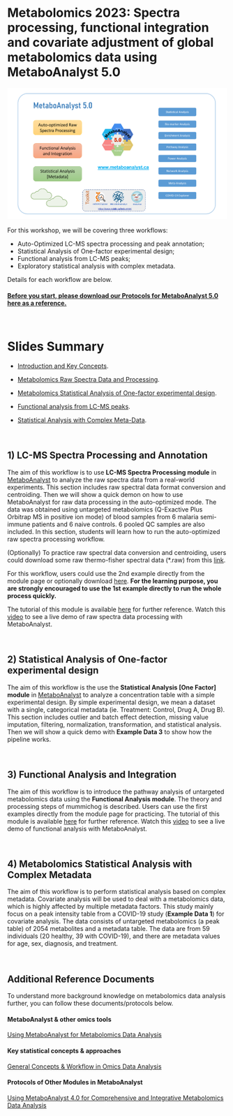 # Metabolomics 2023: Spectra processing, functional integration and covariate adjustment of global metabolomics data using MetaboAnalyst 5.0

![alt text](https://github.com/xia-lab/Metabolomics2019/blob/master/metabolomics2022_xialab.png)

For this workshop, we will be covering three workflows: 
* Auto-Optimized LC-MS spectra processing and peak annotation;
* Statistical Analysis of One-factor experimental design;
* Functional analysis from LC-MS peaks; 
* Exploratory statistical analysis with complex metadata. 

Details for each workflow are below. 

#### <ins>Before you start, please download our Protocols for MetaboAnalyst 5.0 [here](https://www.nature.com/articles/s41596-022-00710-w) as a reference.</ins>

<br/>

# Slides Summary

- [Introduction and Key Concepts](https://github.com/xia-lab/Metabolomics_2023/blob/main/intro.pdf).
- [Metabolomics Raw Spectra Data and Processing](https://github.com/xia-lab/Metabolomics_2023/blob/main/section_1_LCMS_processing.pdf).
- [Metabolomics Statistical Analysis of One-factor experimental design](https://github.com/xia-lab/Metabolomics_2023/blob/main/section_2_basic_stats.pdf).

- [Functional analysis from LC-MS peaks](https://github.com/xia-lab/Metabolomics_2023/blob/main/section_3_functional_analysis.pdf).
- [Statistical Analysis with Complex Meta-Data](https://github.com/xia-lab/Metabolomics_2023/blob/main/).

<br/>

## 1) LC-MS Spectra Processing and Annotation

The aim of this workflow is to use **LC-MS Spectra Processing module** in [MetaboAnalyst](https://www.metaboanalyst.ca/) to analyze the raw spectra data from a real-world experiments. This section includes raw spectral data format conversion and centroiding. Then we will show a quick demon on how to use MetaboAnalyst for raw data processing in the auto-optimized mode. The data was obtained using untargeted metabolomics (Q-Exactive Plus Orbitrap MS in positive ion mode) of blood samples from 6 malaria semi-immune patients and 6 naive controls. 6 pooled QC samples are also included. In this section, students will learn how to run the auto-optimized raw spectra processing workflow.

(Optionally) To practice raw spectral data conversion and centroiding, users could download some raw thermo-fisher spectral data (*.raw) from this [link](https://drive.google.com/file/d/17HwDYqISi60bSUEAghQYSzikkuw89n-9/view?usp=sharing).

For this workflow, users could use the 2nd example directly from the module page or optionally download [here](https://www.dropbox.com/s/ift0zrkh0rx3v80/malaria_raw.zip?dl=0). **For the learning purpose, you are strongly encouraged to use the 1st example directly to run the whole process quickly.**

The tutorial of this module is available [here](https://www.xialab.ca/api/download/metaboanalyst/1_Raw_Spectral_Processing.pdf) for further reference. Watch this [video](https://youtu.be/NSwc7Ywvbpw) to see a live demo of raw spectra data processing with MetaboAnalyst.

<br/>

## 2) Statistical Analysis of One-factor experimental design

The aim of this workflow is the use the **Statistical Analysis [One Factor] module** in [MetaboAnalyst](https://www.metaboanalyst.ca/) to analyze a concentration table with a simple experimental design. By simple experimental design, we mean a dataset with a single, categorical metadata (ie. Treatment: Control, Drug A, Drug B). This section includes outlier and batch effect detection, missing value imputation, filtering, normalization, transformation, and statistical analysis. Then we will show a quick demo with **Example Data 3** to show how the pipeline works. 



<br/>

## 3) Functional Analysis and Integration 

The aim of this workflow is to introduce the pathway analysis of untargeted metabolomics data using the **Functional Analysis module**. The theory and processing steps of mummichog is described. Users can use the first examples directly from the module page for practicing. 
The tutorial of this module is available [here]([https://www.xialab.ca/api/download/metaboanalyst/2_Functional_Analysis.pdf]) for further reference. Watch this [video](https://youtu.be/NSwc7Ywvbpw) to see a live demo of functional analysis with MetaboAnalyst.

<br/>

## 4) Metabolomics Statistical Analysis with Complex Metadata

The aim of this workflow is to perform statistical analysis based on complex metadata. Covariate analysis will be used to deal with a metabolomics data, which is highly affected by multiple metadata factors. This study mainly focus on a peak intensity table from a COVID-19 study (**Example Data 1**) for covariate analysis. The data consists of untargeted metabolomics (a peak table) of 2054 metabolites and a metadata table. The data are from 59 individuals (20 healthy, 39 with COVID-19), and there are metadata values for age, sex, diagnosis, and treatment. 

<br/>

## Additional Reference Documents

To understand more background knowledge on metabolomics data analysis further, you can follow these documents/protocols below. 

#### MetaboAnalyst & other omics tools
[Using MetaboAnalyst for Metabolomics Data Analysis](https://www.dropbox.com/s/7uxzeacpgx6zjux/Metabolomics_MetaboAnalyst_Intro_2022.pptx?dl=0)

#### Key statistical concepts & approaches
[General Concepts & Workflow in Omics Data Analysis](https://www.dropbox.com/s/stsp01glned47gg/Metabolomics_Stats_Intro_2022.pptx?dl=0)

#### Protocols of Other Modules in MetaboAnalyst
[Using MetaboAnalyst 4.0 for Comprehensive and Integrative Metabolomics Data Analysis](https://currentprotocols.onlinelibrary.wiley.com/doi/10.1002/cpbi.86)
